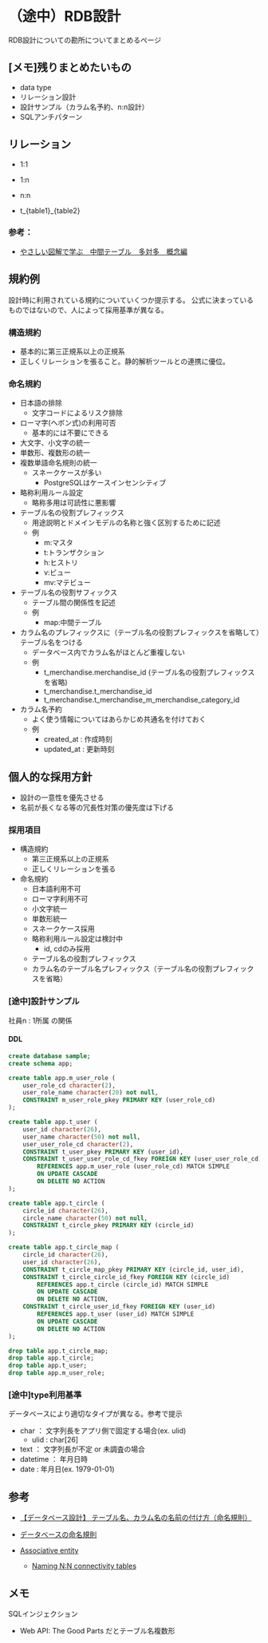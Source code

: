 # （途中）RDB設計
RDB設計についての勘所についてまとめるページ

## [メモ]残りまとめたいもの
- data type
- リレーション設計
- 設計サンプル（カラム名予約、n:n設計）
- SQLアンチパターン

## リレーション
- 1:1
- 1:n
- n:n


- t_{table1}_{table2}

### 参考：
- [やさしい図解で学ぶ　中間テーブル　多対多　概念編](https://qiita.com/ramuneru/items/db43589551dd0c00fef9)

## 規約例
設計時に利用されている規約についていくつか提示する。
公式に決まっているものではないので、人によって採用基準が異なる。

### 構造規約
- 基本的に第三正規系以上の正規系
- 正しくリレーションを張ること。静的解析ツールとの連携に優位。

### 命名規約
- 日本語の排除
    - 文字コードによるリスク排除
- ローマ字(ヘボン式)の利用可否
    - 基本的には不要にできる
- 大文字、小文字の統一
- 単数形、複数形の統一
- 複数単語命名規則の統一
    - スネークケースが多い
        - PostgreSQLはケースインセンシティブ
- 略称利用ルール設定
    - 略称多用は可読性に悪影響
- テーブル名の役割プレフィックス
    - 用途説明とドメインモデルの名称と強く区別するために記述
    - 例
        - m:マスタ
        - t:トランザクション 
        - h:ヒストリ 
        - v:ビュー 
        - mv:マテビュー
- テーブル名の役割サフィックス
    - テーブル間の関係性を記述
    - 例
        - map:中間テーブル
- カラム名のプレフィックスに（テーブル名の役割プレフィックスを省略して）テーブル名をつける
    - データベース内でカラム名がほとんど重複しない
    - 例
        - t_merchandise.merchandise_id (テーブル名の役割プレフィックスを省略)
        - t_merchandise.t_merchandise_id
        - t_merchandise.t_merchandise_m_merchandise_category_id
- カラム名予約
    - よく使う情報についてはあらかじめ共通名を付けておく
    - 例
        - created_at : 作成時刻
        - updated_at : 更新時刻

<!-- examlple -------------------------------------------- -->

## 個人的な採用方針
- 設計の一意性を優先させる
- 名前が長くなる等の冗長性対策の優先度は下げる

### 採用項目
- 構造規約
    - 第三正規系以上の正規系
    - 正しくリレーションを張る
- 命名規約
    - 日本語利用不可
    - ローマ字利用不可
    - 小文字統一
    - 単数形統一
    - スネークケース採用
    - 略称利用ルール設定は検討中
        - id, cdのみ採用
    - テーブル名の役割プレフィックス
    - カラム名のテーブル名プレフィックス（テーブル名の役割プレフィックスを省略）

### [途中]設計サンプル
社員n : 1所属 の関係

#### DDL
```sql
create database sample;
create schema app;

create table app.m_user_role (
	user_role_cd character(2),
	user_role_name character(20) not null,
	CONSTRAINT m_user_role_pkey PRIMARY KEY (user_role_cd)
);

create table app.t_user (
	user_id character(26),
	user_name character(50) not null,
    user_user_role_cd character(2),
	CONSTRAINT t_user_pkey PRIMARY KEY (user_id),
	CONSTRAINT t_user_user_role_cd_fkey FOREIGN KEY (user_user_role_cd)
        REFERENCES app.m_user_role (user_role_cd) MATCH SIMPLE
        ON UPDATE CASCADE
        ON DELETE NO ACTION
);

create table app.t_circle (
	circle_id character(26),
	circle_name character(50) not null,
	CONSTRAINT t_circle_pkey PRIMARY KEY (circle_id)
);

create table app.t_circle_map (
	circle_id character(26),
    user_id character(26),
	CONSTRAINT t_circle_map_pkey PRIMARY KEY (circle_id, user_id),
    CONSTRAINT t_circle_circle_id_fkey FOREIGN KEY (circle_id)
        REFERENCES app.t_circle (circle_id) MATCH SIMPLE
        ON UPDATE CASCADE
        ON DELETE NO ACTION,
    CONSTRAINT t_circle_user_id_fkey FOREIGN KEY (user_id)
        REFERENCES app.t_user (user_id) MATCH SIMPLE
        ON UPDATE CASCADE
        ON DELETE NO ACTION
);

```

```sql
drop table app.t_circle_map;
drop table app.t_circle;
drop table app.t_user;
drop table app.m_user_role;
```

### [途中]type利用基準
データベースにより適切なタイプが異なる。参考で提示

- char ： 文字列長をアプリ側で固定する場合(ex. ulid) 
    - ulid : char[26]
- text ： 文字列長が不定 or 未調査の場合 
- datetime ： 年月日時 
- date : 年月日(ex. 1979-01-01) 

## 参考
- [【データベース設計】 テーブル名、カラム名の名前の付け方（命名規則）](https://www.softel.co.jp/blogs/tech/archives/627)
- [データベースの命名規則](https://avinton.com/academy/database-naming-conventions/)

- [Associative entity](https://en.wikipedia.org/wiki/Associative_entity)
    - [Naming N:N connectivity tables](https://stackoverflow.com/questions/2253374/naming-nn-connectivity-tables)

## メモ
SQLインジェクション

- Web API: The Good Parts だとテーブル名複数形